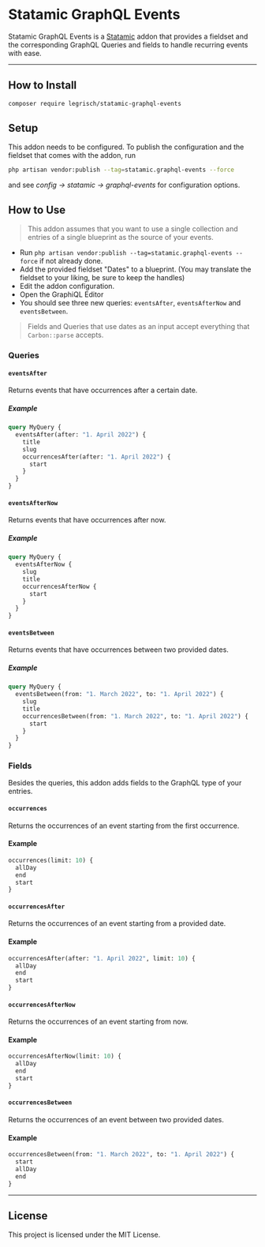 # Statamic GraphQL Events

Statamic GraphQL Events is a [Statamic](https://statamic.com/) addon that provides a fieldset and the corresponding GraphQL Queries and fields to handle recurring events with ease.

---

## How to Install

``` bash
composer require legrisch/statamic-graphql-events
```

## Setup

This addon needs to be configured. To publish the configuration and the fieldset that comes with the addon, run

```bash
php artisan vendor:publish --tag=statamic.graphql-events --force
```

and see *config → statamic → graphql-events* for configuration options.

## How to Use

> This addon assumes that you want to use a single collection and entries of a single blueprint as the source of your events.

- Run `php artisan vendor:publish --tag=statamic.graphql-events --force` if not already done.
- Add the provided fieldset "Dates" to a blueprint. (You may translate the fieldset to your liking, be sure to keep the
  handles)
- Edit the addon configuration.
- Open the GraphiQL Editor
- You should see three new queries: `eventsAfter`, `eventsAfterNow` and `eventsBetween`.

> Fields and Queries that use dates as an input accept everything that `Carbon::parse` accepts.

### Queries

#### `eventsAfter`

Returns events that have occurrences after a certain date.

##### Example

```graphql
query MyQuery {
  eventsAfter(after: "1. April 2022") {
    title
    slug
    occurrencesAfter(after: "1. April 2022") {
      start
    }
  }
}
```

#### `eventsAfterNow`

Returns events that have occurrences after now.

##### Example

```graphql
query MyQuery {
  eventsAfterNow {
    slug
    title
    occurrencesAfterNow {
      start
    }
  }
}
```

#### `eventsBetween`

Returns events that have occurrences between two provided dates.

##### Example

```graphql
query MyQuery {
  eventsBetween(from: "1. March 2022", to: "1. April 2022") {
    slug
    title
    occurrencesBetween(from: "1. March 2022", to: "1. April 2022") {
      start
    }
  }
}
```

### Fields

Besides the queries, this addon adds fields to the GraphQL type of your entries.

#### `occurrences`

Returns the occurrences of an event starting from the first occurrence.

#### Example

```graphql
occurrences(limit: 10) {
  allDay
  end
  start
}
```

#### `occurrencesAfter`

Returns the occurrences of an event starting from a provided date.

#### Example

```graphql
occurrencesAfter(after: "1. April 2022", limit: 10) {
  allDay
  end
  start
}
```

#### `occurrencesAfterNow`

Returns the occurrences of an event starting from now.

#### Example

```graphql
occurrencesAfterNow(limit: 10) {
  allDay
  end
  start
}
```

#### `occurrencesBetween`

Returns the occurrences of an event between two provided dates.

#### Example

```graphql
occurrencesBetween(from: "1. March 2022", to: "1. April 2022") {
  start
  allDay
  end
}
```

---

## License

This project is licensed under the MIT License.
